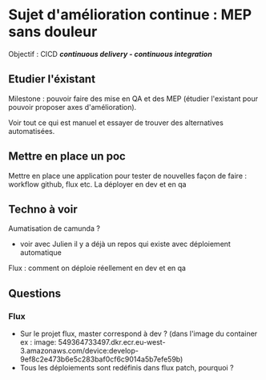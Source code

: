 # Sujet d'amélioration continue : MEP sans douleur

Objectif : CICD  ***continuous delivery - continuous integration***

## Etudier l'éxistant

Milestone : pouvoir faire des mise en QA et des MEP (étudier l'existant pour pouvoir proposer axes d'amélioration).

Voir tout ce qui est manuel et essayer de trouver des alternatives automatisées. 

## Mettre en place un poc

Mettre en place une application pour tester de nouvelles façon de faire : workflow github, flux etc.
La déployer en dev et en qa

## Techno à voir

Aumatisation de camunda ?

- voir avec Julien il y a déjà un repos qui existe avec déploiement automatique

Flux : comment on déploie réellement en dev et en qa

## Questions

### Flux

- Sur le projet flux, master correspond à dev ? (dans l'image du container ex : image: 549364733497.dkr.ecr.eu-west-3.amazonaws.com/device:develop-9ef8c2e473b6e5c283baf0cf6c9014a5b7efe59b)
- Tous les déploiements sont redéfinis dans flux patch, pourquoi ?